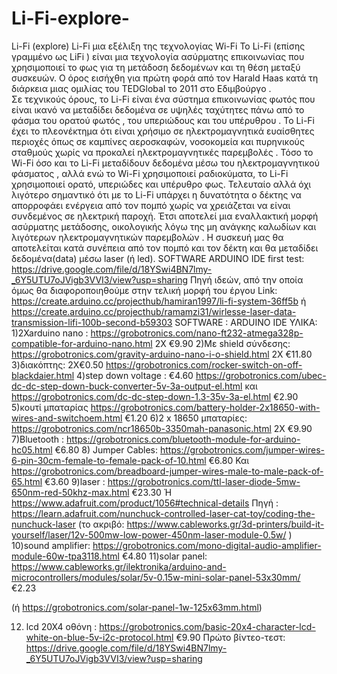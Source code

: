 # Li-Fi-explore-
Li-Fi (explore)
Li-Fi μια εξέλιξη της τεχνολογίας Wi-Fi
Το Li-Fi (επίσης γραμμένο ως LiFi ) είναι μια τεχνολογία ασύρματης επικοινωνίας που χρησιμοποιεί το φως για τη μετάδοση δεδομένων και τη θέση μεταξύ συσκευών. Ο όρος εισήχθη για πρώτη φορά από τον Harald Haas κατά τη διάρκεια μιας ομιλίας του TEDGlobal το 2011 στο Εδιμβούργο .  
Σε τεχνικούς όρους, το Li-Fi είναι ένα σύστημα επικοινωνίας φωτός που είναι ικανό να μεταδίδει δεδομένα σε υψηλές ταχύτητες πάνω από το φάσμα του ορατού φωτός , του υπεριώδους και του υπέρυθρου . 
Το Li-Fi έχει το πλεονέκτημα ότι είναι χρήσιμο σε ηλεκτρομαγνητικά ευαίσθητες περιοχές όπως σε καμπίνες αεροσκαφών, νοσοκομεία και πυρηνικούς σταθμούς χωρίς να προκαλεί ηλεκτρομαγνητικές παρεμβολές . Τόσο το Wi-Fi όσο και το Li-Fi μεταδίδουν δεδομένα μέσω του ηλεκτρομαγνητικού φάσματος , αλλά ενώ το Wi-Fi χρησιμοποιεί ραδιοκύματα, το Li-Fi χρησιμοποιεί ορατό, υπεριώδες και υπέρυθρο φως.
Τελευταίο αλλά όχι λιγότερο σημαντικό ότι με το Li-Fi  υπάρχει η δυνατότητα ο δέκτης να απορροφάει ενέργεια από τον πομπό χωρίς να χρειάζεται να είναι συνδεμένος σε ηλεκτρική παροχή. Έτσι αποτελεί μια εναλλακτική μορφή ασύρματης μετάδοσης, οικολογικής λόγω της μη ανάγκης καλωδίων και λιγότερων ηλεκτρομαγνητικών παρεμβολών .
Η συσκευή μας θα αποτελείται κατά συνέπεια από τον πομπό και τον δέκτη και θα μεταδίδει δεδομένα(data) μέσω laser (ή led).
SOFTWARE 
ARDUINO IDE 
first test: https://drive.google.com/file/d/18YSwi4BN7lmy-_6Y5UTU7oJVigb3VVI3/view?usp=sharing
Πηγή ιδεών, από την οποία όμως θα διαφοροποιηθούμε στην τελική μορφή του έργου
Link: https://create.arduino.cc/projecthub/hamiran1997/li-fi-system-36ff5b 
ή https://create.arduino.cc/projecthub/ramamzi31/wirlesse-laser-data-transmission-lifi-100b-second-b59303
SOFTWARE : ARDUINO IDE
ΥΛΙΚΑ:
1)2Xarduino nano : https://grobotronics.com/nano-ft232-atmega328p-compatible-for-arduino-nano.html
2X €9.90
2)Με shield σύνδεσης: https://grobotronics.com/gravity-arduino-nano-i-o-shield.html
2Χ €11.80
3)διακόπτης: 2Χ€0.50      https://grobotronics.com/rocker-switch-on-off-blackdaier.html
4)step down voltage : €4.60
https://grobotronics.com/ubec-dc-dc-step-down-buck-converter-5v-3a-output-el.html
και  https://grobotronics.com/dc-dc-step-down-1.3-35v-3a-el.html
€2.90
5)κουτί μπαταρίας
https://grobotronics.com/battery-holder-2x18650-with-wires-and-switchoem.html
€1.20
6)2 x 18650 μπαταρίες: https://grobotronics.com/ncr18650b-3350mah-panasonic.html
2X €9.90
7)Bluetooth : https://grobotronics.com/bluetooth-module-for-arduino-hc05.html
€6.80
8) Jumper Cables: https://grobotronics.com/jumper-wires-6-pin-30cm-female-to-female-pack-of-10.html
€6.80
Και https://grobotronics.com/breadboard-jumper-wires-male-to-male-pack-of-65.html
€3.60
9)laser : https://grobotronics.com/ttl-laser-diode-5mw-650nm-red-50khz-max.html
€23.30
Ή https://www.adafruit.com/product/1056#technical-details
Πηγή : https://learn.adafruit.com/nunchuck-controlled-laser-cat-toy/coding-the-nunchuck-laser
(το ακριβό: https://www.cableworks.gr/3d-printers/build-it-yourself/laser/12v-500mw-low-power-450nm-laser-module-0.5w/ )
10)sound amplifier: https://grobotronics.com/mono-digital-audio-amplifier-module-60w-tpa3118.html
€4.80
11)solar panel: https://www.cableworks.gr/ilektronika/arduino-and-microcontrollers/modules/solar/5v-0.15w-mini-solar-panel-53x30mm/ 
€2.23

(ή https://grobotronics.com/solar-panel-1w-125x63mm.html)

12) lcd 20X4 οθόνη : https://grobotronics.com/basic-20x4-character-lcd-white-on-blue-5v-i2c-protocol.html
€9.90
Πρώτο βίντεο-τεστ: https://drive.google.com/file/d/18YSwi4BN7lmy-_6Y5UTU7oJVigb3VVI3/view?usp=sharing
